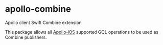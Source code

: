 # apollo-combine
Apollo client Swift Combine extension

This package allows all [Apollo-iOS](https://github.com/apollographql/apollo-ios) supported GQL operations to be used as Combine publishers.
